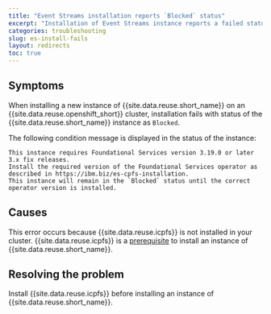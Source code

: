 ```yaml
---
title: "Event Streams installation reports `Blocked` status"
excerpt: "Installation of Event Streams instance reports a failed status when Foundational Services is not installed."
categories: troubleshooting
slug: es-install-fails
layout: redirects
toc: true
---
```


## Symptoms

When installing a new instance of {{site.data.reuse.short_name}} on an {{site.data.reuse.openshift_short}} cluster, installation fails with status of the {{site.data.reuse.short_name}} instance as `Blocked`.

The following condition message is displayed in the status of the instance:

```
This instance requires Foundational Services version 3.19.0 or later 3.x fix releases. 
Install the required version of the Foundational Services operator as described in https://ibm.biz/es-cpfs-installation. 
This instance will remain in the `Blocked` status until the correct operator version is installed.
```

## Causes

This error occurs because {{site.data.reuse.icpfs}} is not installed in your cluster. {{site.data.reuse.icpfs}} is a [prerequisite](../../installing/prerequisites/#ibm-cloud-pak-foundational-services) to install an instance of {{site.data.reuse.short_name}}.

## Resolving the problem

Install {{site.data.reuse.icpfs}} before installing an instance of {{site.data.reuse.short_name}}.
